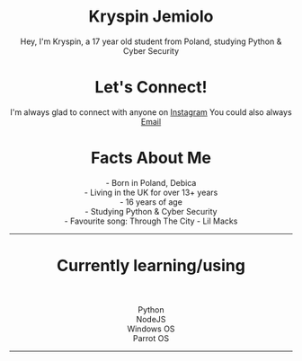  <h1 align="center">Kryspin Jemiolo</h1>

<p align="center"> Hey, I'm Kryspin, a 17 year old student from Poland, studying Python & Cyber Security</p>

<h1 align="center"> Let's Connect!</h1>

<p align="center"> I'm always glad to connect with anyone on <a href="https://www.instagram.com/ktwo.mk/">Instagram</a>
You could also always <a href="mailto: JKryspin@icloud.com">Email</a> </p>

<h1 align="center"> Facts About Me </h1>

<p align="center">
- Born in Poland, Debica <br>
- Living in the UK for over 13+ years <br>
- 16 years of age <br>
- Studying Python & Cyber Security <br>
- Favourite song: Through The City - Lil Macks <br>
</p1>

---

<h1 align="center"> Currently learning/using <br> <br></h1>
<p align="center">Python<br>NodeJS</br>Windows OS <br> Parrot OS</p>

---
